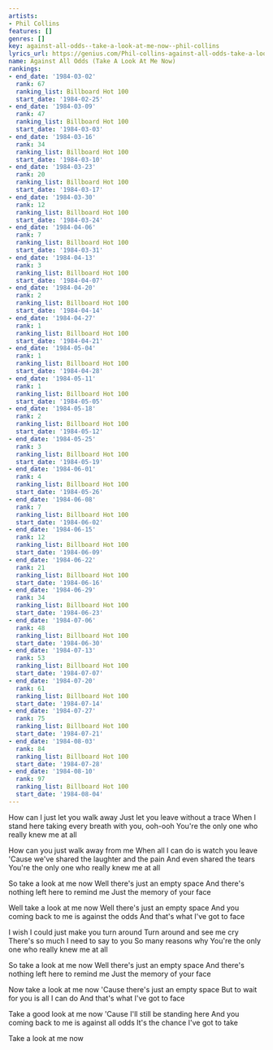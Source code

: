 ```yaml
---
artists:
- Phil Collins
features: []
genres: []
key: against-all-odds--take-a-look-at-me-now--phil-collins
lyrics_url: https://genius.com/Phil-collins-against-all-odds-take-a-look-lyrics
name: Against All Odds (Take A Look At Me Now)
rankings:
- end_date: '1984-03-02'
  rank: 67
  ranking_list: Billboard Hot 100
  start_date: '1984-02-25'
- end_date: '1984-03-09'
  rank: 47
  ranking_list: Billboard Hot 100
  start_date: '1984-03-03'
- end_date: '1984-03-16'
  rank: 34
  ranking_list: Billboard Hot 100
  start_date: '1984-03-10'
- end_date: '1984-03-23'
  rank: 20
  ranking_list: Billboard Hot 100
  start_date: '1984-03-17'
- end_date: '1984-03-30'
  rank: 12
  ranking_list: Billboard Hot 100
  start_date: '1984-03-24'
- end_date: '1984-04-06'
  rank: 7
  ranking_list: Billboard Hot 100
  start_date: '1984-03-31'
- end_date: '1984-04-13'
  rank: 3
  ranking_list: Billboard Hot 100
  start_date: '1984-04-07'
- end_date: '1984-04-20'
  rank: 2
  ranking_list: Billboard Hot 100
  start_date: '1984-04-14'
- end_date: '1984-04-27'
  rank: 1
  ranking_list: Billboard Hot 100
  start_date: '1984-04-21'
- end_date: '1984-05-04'
  rank: 1
  ranking_list: Billboard Hot 100
  start_date: '1984-04-28'
- end_date: '1984-05-11'
  rank: 1
  ranking_list: Billboard Hot 100
  start_date: '1984-05-05'
- end_date: '1984-05-18'
  rank: 2
  ranking_list: Billboard Hot 100
  start_date: '1984-05-12'
- end_date: '1984-05-25'
  rank: 3
  ranking_list: Billboard Hot 100
  start_date: '1984-05-19'
- end_date: '1984-06-01'
  rank: 4
  ranking_list: Billboard Hot 100
  start_date: '1984-05-26'
- end_date: '1984-06-08'
  rank: 7
  ranking_list: Billboard Hot 100
  start_date: '1984-06-02'
- end_date: '1984-06-15'
  rank: 12
  ranking_list: Billboard Hot 100
  start_date: '1984-06-09'
- end_date: '1984-06-22'
  rank: 21
  ranking_list: Billboard Hot 100
  start_date: '1984-06-16'
- end_date: '1984-06-29'
  rank: 34
  ranking_list: Billboard Hot 100
  start_date: '1984-06-23'
- end_date: '1984-07-06'
  rank: 48
  ranking_list: Billboard Hot 100
  start_date: '1984-06-30'
- end_date: '1984-07-13'
  rank: 53
  ranking_list: Billboard Hot 100
  start_date: '1984-07-07'
- end_date: '1984-07-20'
  rank: 61
  ranking_list: Billboard Hot 100
  start_date: '1984-07-14'
- end_date: '1984-07-27'
  rank: 75
  ranking_list: Billboard Hot 100
  start_date: '1984-07-21'
- end_date: '1984-08-03'
  rank: 84
  ranking_list: Billboard Hot 100
  start_date: '1984-07-28'
- end_date: '1984-08-10'
  rank: 97
  ranking_list: Billboard Hot 100
  start_date: '1984-08-04'
---
```

How can I just let you walk away
Just let you leave without a trace
When I stand here taking every breath with you, ooh-ooh
You're the only one who really knew me at all

How can you just walk away from me
When all I can do is watch you leave
'Cause we've shared the laughter and the pain
And even shared the tears
You're the only one who really knew me at all

So take a look at me now
Well there's just an empty space
And there's nothing left here to remind me
Just the memory of your face

Well take a look at me now
Well there's just an empty space
And you coming back to me is against the odds
And that's what I've got to face

I wish I could just make you turn around
Turn around and see me cry
There's so much I need to say to you
So many reasons why
You're the only one who really knew me at all

So take a look at me now
Well there's just an empty space
And there's nothing left here to remind me
Just the memory of your face

Now take a look at me now
'Cause there's just an empty space
But to wait for you is all I can do
And that's what I've got to face

Take a good look at me now
'Cause I'll still be standing here
And you coming back to me is against all odds
It's the chance I've got to take

Take a look at me now
